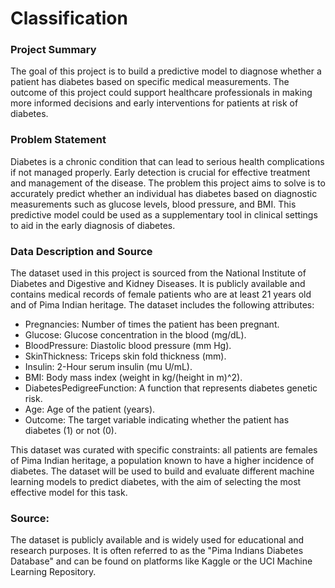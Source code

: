 # Classification

### Project Summary

The goal of this project is to build a predictive model to diagnose whether a patient has diabetes based on specific medical measurements. The outcome of this project could support healthcare professionals in making more informed decisions and early interventions for patients at risk of diabetes.

### Problem Statement

Diabetes is a chronic condition that can lead to serious health complications if not managed properly. Early detection is crucial for effective treatment and management of the disease. The problem this project aims to solve is to accurately predict whether an individual has diabetes based on diagnostic measurements such as glucose levels, blood pressure, and BMI. This predictive model could be used as a supplementary tool in clinical settings to aid in the early diagnosis of diabetes.

### Data Description and Source

The dataset used in this project is sourced from the National Institute of Diabetes and Digestive and Kidney Diseases. It is publicly available and contains medical records of female patients who are at least 21 years old and of Pima Indian heritage. The dataset includes the following attributes:

- Pregnancies: Number of times the patient has been pregnant.
- Glucose: Glucose concentration in the blood (mg/dL).
- BloodPressure: Diastolic blood pressure (mm Hg).
- SkinThickness: Triceps skin fold thickness (mm).
- Insulin: 2-Hour serum insulin (mu U/mL).
- BMI: Body mass index (weight in kg/(height in m)^2).
- DiabetesPedigreeFunction: A function that represents diabetes genetic risk.
- Age: Age of the patient (years).
- Outcome: The target variable indicating whether the patient has diabetes (1) or not (0).

This dataset was curated with specific constraints: all patients are females of Pima Indian heritage, a population known to have a higher incidence of diabetes. The dataset will be used to build and evaluate different machine learning models to predict diabetes, with the aim of selecting the most effective model for this task.

### Source:

The dataset is publicly available and is widely used for educational and research purposes. It is often referred to as the "Pima Indians Diabetes Database" and can be found on platforms like Kaggle or the UCI Machine Learning Repository.
